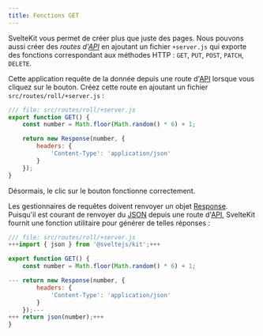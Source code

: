 ```yaml
---
title: Fonctions GET
---
```


SvelteKit vous permet de créer plus que juste des pages. Nous pouvons aussi créer des _routes d'<span class="vo">[API](SVELTE_SITE_URL/docs/development#api)</span>_ en ajoutant un fichier `+server.js` qui exporte des fonctions correspondant aux méthodes HTTP : `GET`, `PUT`, `POST`, `PATCH`, `DELETE`.

Cette application requête de la donnée depuis une route d'<span class="vo">[API](SVELTE_SITE_URL/docs/development#api)</span> lorsque vous cliquez sur le bouton. Créez cette route en ajoutant un fichier `src/routes/roll/+server.js` :

```js
/// file: src/routes/roll/+server.js
export function GET() {
	const number = Math.floor(Math.random() * 6) + 1;

	return new Response(number, {
		headers: {
			'Content-Type': 'application/json'
		}
	});
}
```

Désormais, le clic sur le bouton fonctionne correctement.

Les gestionnaires de requêtes doivent renvoyer un objet [Response](https://developer.mozilla.org/fr/docs/Web/API/Response/Response). Puisqu'il est courant de renvoyer du <span class="vo">[JSON](SVELTE_SITE_URL/docs/web#json)</span> depuis une route d'<span class="vo">[API](SVELTE_SITE_URL/docs/development#api)</span>, SvelteKit fournit une fonction utilitaire pour générer de telles réponses :

```js
/// file: src/routes/roll/+server.js
+++import { json } from '@sveltejs/kit';+++

export function GET() {
	const number = Math.floor(Math.random() * 6) + 1;

---	return new Response(number, {
		headers: {
			'Content-Type': 'application/json'
		}
	});---
+++	return json(number);+++
}
```
